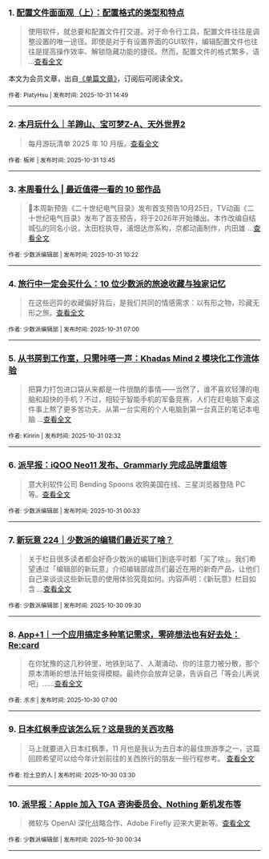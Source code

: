 ### 1. [配置文件面面观（上）：配置格式的类型和特点](https://sspai.com/prime/story/config-formats-1)

> 使用软件，就总要和配置文件打交道。对于命令行工具，配置文件往往是调整设置的唯一途径。即使是对于有设置界面的GUI软件，编辑配置文件也往往是提高操作效率、解锁隐藏功能的捷径。然而，配置文件的格式繁多，语 ...[查看全文](https://sspai.com/prime/story/config-formats-1)

本文为会员文章，出自[《单篇文章》](https://sspai.com/prime/precog/single)，订阅后可阅读全文。 

<sub>作者: PlatyHsu | 发布时间: 2025-10-31 14:49</sub>

---


### 2. [本月玩什么｜羊蹄山、宝可梦Z-A、天外世界2](https://sspai.com/post/103455)

> 每月游玩清单 2025 年 10 月版。[查看全文](https://sspai.com/post/103455) 

<sub>作者: 板斧 | 发布时间: 2025-10-31 13:45</sub>

---


### 3. [本周看什么 | 最近值得一看的 10 部作品](https://sspai.com/post/103452)

> 📅本周新预告《二十世纪电气目录》发布首支预告10月25日，TV动画《二十世纪电气目录》发布了首支预告，将于2026年开始播出。本作改编自结城弘的同名小说，太田稔执导，浦畑达彦系构，京都动画制作，内田雄 ...[查看全文](https://sspai.com/post/103452) 

<sub>作者: 少数派编辑部 | 发布时间: 2025-10-31 10:22</sub>

---


### 4. [旅行中一定会买什么：10 位少数派的旅途收藏与独家记忆](https://sspai.com/post/103404)

> 在这些迥异的收藏偏好背后，是我们共同的情感需求：以有形之物，珍藏无形之旅。[查看全文](https://sspai.com/post/103404) 

<sub>作者: 少数派编辑部 | 发布时间: 2025-10-31 07:00</sub>

---


### 5. [从书房到工作室，只需咔嗒一声：Khadas Mind 2 模块化工作流体验](https://sspai.com/post/103412)

> 把算力打包进口袋从来都是一件很酷的事情——当然了，谁不喜欢轻薄的电脑和超快的手机？不过，相较于智能手机的军备竞赛，人们在赶电脑下桌这件事上熬了更多苦功夫。从第一台实用的个人电脑到第一台真正的笔记本电脑 ...[查看全文](https://sspai.com/post/103412) 

<sub>作者: Kiririn | 发布时间: 2025-10-31 02:32</sub>

---


### 6. [派早报：iQOO Neo11 发布、Grammarly 完成品牌重组等](https://sspai.com/post/103446)

> 意大利软件公司 Bending Spoons 收购美国在线、三星浏览器登陆 PC 等。[查看全文](https://sspai.com/post/103446) 

<sub>作者: 少数派编辑部 | 发布时间: 2025-10-31 00:33</sub>

---


### 7. [新玩意 224｜少数派的编辑们最近买了啥？](https://sspai.com/post/103439)

> 关于栏目很多读者都会好奇少数派的编辑们到底平时都「买了啥」。我们希望通过「编辑部的新玩意」介绍编辑部成员们最近在用的新奇产品，让他们自己来谈谈这些新玩意的使用体验究竟如何。内容声明：《新玩意》栏目如含 ...[查看全文](https://sspai.com/post/103439) 

<sub>作者: 少数派编辑部 | 发布时间: 2025-10-30 09:30</sub>

---


### 8. [App+1｜一个应用搞定多种笔记需求，零碎想法也有好去处：Re:card](https://sspai.com/post/103082)

> 在你犹豫的这几秒钟里，地铁到站了、人潮涌动、你的注意力被分散，那个原本清晰的想法开始变得模糊。最终你会放弃记录，告诉自己「等会儿再说吧」……[查看全文](https://sspai.com/post/103082) 

<sub>作者: _东东_ | 发布时间: 2025-10-30 07:00</sub>

---


### 9. [日本红枫季应该怎么玩？这是我的关西攻略](https://sspai.com/post/102412)

> 马上就要进入日本红枫季，11 月也是我认为去日本的最佳旅游季之一，这篇回顾希望可以给今年计划前往的关西旅行的朋友一些行程参考。 [查看全文](https://sspai.com/post/102412) 

<sub>作者: 捡土豆的人 | 发布时间: 2025-10-30 03:30</sub>

---


### 10. [派早报：Apple 加入 TGA 咨询委员会、Nothing 新机发布等](https://sspai.com/post/103421)

> 微软与 OpenAI 深化战略合作、Adobe Firefly 迎来大更新等。[查看全文](https://sspai.com/post/103421) 

<sub>作者: 少数派编辑部 | 发布时间: 2025-10-30 00:34</sub>

---

